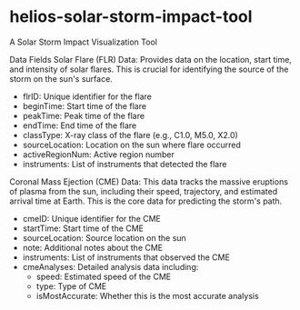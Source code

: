 # helios-solar-storm-impact-tool
A Solar Storm Impact Visualization Tool


Data Fields
Solar Flare (FLR) Data: Provides data on the location, start time, and intensity of solar flares. This is crucial for identifying the source of the storm on the sun's surface.

* flrID: Unique identifier for the flare
* beginTime: Start time of the flare
* peakTime: Peak time of the flare
* endTime: End time of the flare
* classType: X-ray class of the flare (e.g., C1.0, M5.0, X2.0)
* sourceLocation: Location on the sun where flare occurred
* activeRegionNum: Active region number
* instruments: List of instruments that detected the flare

Coronal Mass Ejection (CME) Data: This data tracks the massive eruptions of plasma from the sun, including their speed, trajectory, and estimated arrival time at Earth. This is the core data for predicting the storm's path.

* cmeID: Unique identifier for the CME
* startTime: Start time of the CME
* sourceLocation: Source location on the sun
* note: Additional notes about the CME
* instruments: List of instruments that observed the CME
* cmeAnalyses: Detailed analysis data including:
  * speed: Estimated speed of the CME
  * type: Type of CME
  * isMostAccurate: Whether this is the most accurate analysis



